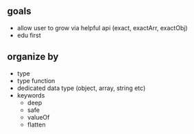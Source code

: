 ## goals

- allow user to grow via helpful api (exact, exactArr, exactObj)
- edu first

## organize by

- type
- type function
- dedicated data type (object, array, string etc)
- keywords
  - deep
  - safe
  - valueOf
  - flatten
